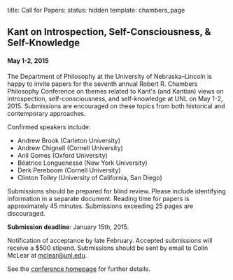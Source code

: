 title: Call for Papers: 
status: hidden
template: chambers_page

## Kant on Introspection, Self-Consciousness, & Self-Knowledge ##
#### May 1-2, 2015

The Department of Philosophy at the University of Nebraska–Lincoln is happy to
invite papers for the seventh annual Robert R. Chambers Philosophy Conference
on themes related to Kant's (and Kantian) views on introspection,
self-consciousness, and self-knowledge at UNL on May 1-2, 2015. Submissions are
encouraged on these topics from both historical and contemporary approaches.

Confirmed speakers include:

- Andrew Brook (Carleton University)
- Andrew Chignell (Cornell University)
- Anil Gomes (Oxford University)
- Béatrice Longuenesse (New York University)
- Derk Pereboom (Cornell University)
- Clinton Tolley (University of California, San Diego)

Submissions should be prepared for blind review. Please include identifying
information in a separate document. Reading time for papers is
approximately 45 minutes. Submissions exceeding 25 pages are discouraged.

**Submission deadline**: January 15th, 2015. 

Notification of acceptance by late February. Accepted submissions will receive
a $500 stipend. Submissions should be sent by email to Colin McLear at
<mclear@unl.edu>.   

See the [conference homepage](http://colinmclear.net/chambers-conference) for further details.